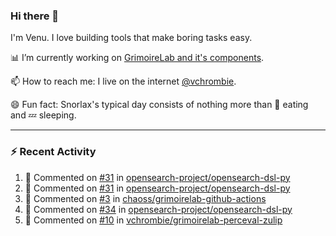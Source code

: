 ### Hi there 👋

I'm Venu. I love building tools that make boring tasks easy.

📊 I’m currently working on [GrimoireLab and it's components](https://chaoss.github.io/grimoirelab).

📫 How to reach me: I live on the internet [@vchrombie](https://www.google.co.in/search?q=vchrombie).

😄 Fun fact: Snorlax's typical day consists of nothing more than :doughnut: eating and :zzz: sleeping.

---

### :zap: Recent Activity

<!--RECENT_ACTIVITY:start-->
1. 💬 Commented on [#31](https://github.com/opensearch-project/opensearch-dsl-py/issues/31#issuecomment-1182263451) in [opensearch-project/opensearch-dsl-py](https://github.com/opensearch-project/opensearch-dsl-py)
2. 💬 Commented on [#31](https://github.com/opensearch-project/opensearch-dsl-py/issues/31#issuecomment-1182248592) in [opensearch-project/opensearch-dsl-py](https://github.com/opensearch-project/opensearch-dsl-py)
3. 💬 Commented on [#3](https://github.com/chaoss/grimoirelab-github-actions/issues/3#issuecomment-1182223991) in [chaoss/grimoirelab-github-actions](https://github.com/chaoss/grimoirelab-github-actions)
4. 💬 Commented on [#34](https://github.com/opensearch-project/opensearch-dsl-py/pull/34#issuecomment-1182207216) in [opensearch-project/opensearch-dsl-py](https://github.com/opensearch-project/opensearch-dsl-py)
5. 💬 Commented on [#10](https://github.com/vchrombie/grimoirelab-perceval-zulip/pull/10#issuecomment-1182003276) in [vchrombie/grimoirelab-perceval-zulip](https://github.com/vchrombie/grimoirelab-perceval-zulip)
<!--RECENT_ACTIVITY:end-->

<!--
**vchrombie/vchrombie** is a ✨ _special_ ✨ repository because its `README.md` (this file) appears on your GitHub profile.

Here are some ideas to get you started:

- 🔭 I’m currently working on ...
- 🌱 I’m currently learning ...
- 👯 I’m looking to collaborate on ...
- 🤔 I’m looking for help with ...
- 💬 Ask me about ...
- 📫 How to reach me: ...
- 😄 Pronouns: ...
- ⚡ Fun fact: ...
-->
